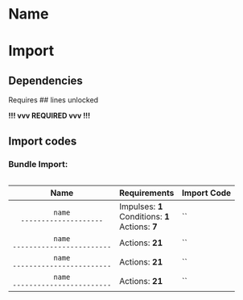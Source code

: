 # Name



# Import

## Dependencies

Requires ## lines unlocked

**!!! vvv REQUIRED vvv !!!**

## Import codes
### Bundle Import:
```
```

Name|Requirements|Import Code
:-:|---|:--
`name`<br>`--------------------`|Impulses: **1**<br>Conditions: **1**<br>Actions: **7**|``
`name`<br>`------------------------`|Actions: **21**|``
`name`<br>`------------------------`|Actions: **21**|``
`name`<br>`------------------------`|Actions: **21**|``
